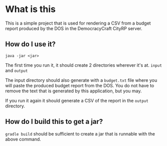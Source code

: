 # What is this
This is a simple project that is used for rendering a CSV from a budget report produced by the DOS in the DemocracyCraft CityRP server.

## How do I use it?
`java -jar <jar>`

The first time you run it, it should create 2 directories wherever it's at. `input` and `output`

The input directory should also generate with a `budget.txt` file where you will paste the produced budget report from
the DOS.
You do not have to remove the text that is generated by this application, but you may.

If you run it again it should generate a CSV of the report in the `output` directory.

## How do I build this to get a jar?
`gradle build` should be sufficient to create a jar that is runnable with the above command.
